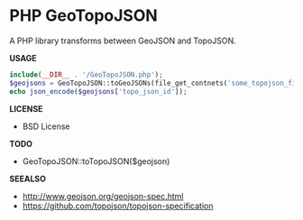 PHP GeoTopoJSON
===============
A PHP library transforms between GeoJSON and TopoJSON.

__USAGE__
```php
include(__DIR__ . '/GeoTopoJSON.php');
$geojsons = GeoTopoJSON::toGeoJSONs(file_get_contnets('some_topojson_file'));
echo json_encode($geojsons['topo_json_id']);
```

__LICENSE__
* BSD License

__TODO__
* GeoTopoJSON::toTopoJSON($geojson)

__SEEALSO__
* http://www.geojson.org/geojson-spec.html
* https://github.com/topojson/topojson-specification
